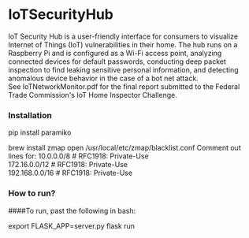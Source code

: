 # IoTSecurityHub

IoT Security Hub is a user-friendly interface for consumers to visualize Internet of Things (IoT) vulnerabilities in their home. The hub runs on a Raspberry Pi and is configured as a Wi-Fi access point, analyzing connected devices for default passwords, conducting deep packet inspection to find leaking sensitive personal information, and detecting anomalous device behavior in the case of a bot net attack.   
See IoTNetworkMonitor.pdf for the final report submitted to the Federal Trade Commission's IoT Home Inspector Challenge.

### Installation

pip install paramiko

brew install zmap
open /usr/local/etc/zmap/blacklist.conf
Comment out lines for:
	10.0.0.0/8          # RFC1918: Private-Use   
	172.16.0.0/12       # RFC1918: Private-Use  
	192.168.0.0/16      # RFC1918: Private-Use  

### How to run?
####To run, past the following in bash:

export FLASK_APP=server.py
flask run


